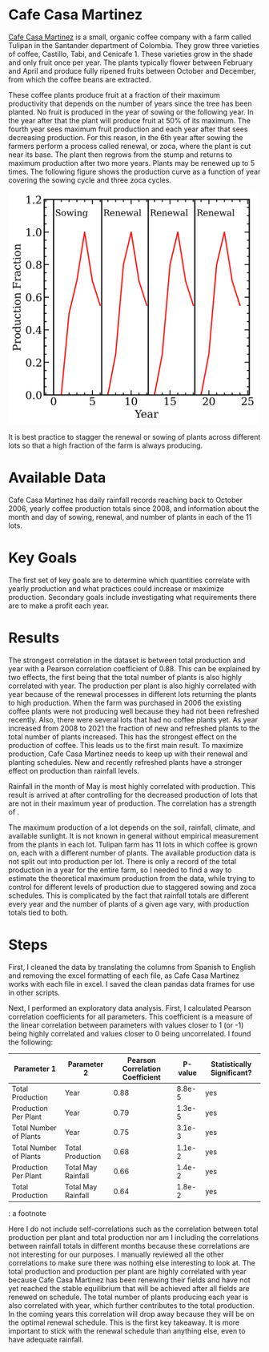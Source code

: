 # Cafe Casa Martinez
[Cafe Casa Martinez](https://www.cafecasamartinez.com/) is a small, organic coffee company with a farm called Tulipan in the Santander department of Colombia. They grow three varieties of coffee, Castillo, Tabi, and Cenicafe 1. These varieties grow in the shade and only fruit once per year. The plants typically flower between February and April and produce fully ripened fruits between October and December, from which the coffee beans are extracted.

These coffee plants produce fruit at a fraction of their maximum productivity that depends on the number of years since the tree has been planted. No fruit is produced in the year of sowing or the following year. In the year after that the plant will produce fruit at 50% of its maximum. The fourth year sees maximum fruit production and each year after that sees decreasing production. For this reason, in the 6th year after sowing the farmers perform a process called renewal, or zoca, where the plant is cut near its base. The plant then regrows from the stump and returns to maximum production after two more years. Plants may be renewed up to 5 times. The following figure shows the production curve as a function of year covering the sowing cycle and three zoca cycles.

<img src="https://github.com/pdrew32/Cafe-Casa-Martinez/blob/master/figures/production_fraction_vs_year.png" width="500">

It is best practice to stagger the renewal or sowing of plants across different lots so that a high fraction of the farm is always producing.

# Available Data
Cafe Casa Martinez has daily rainfall records reaching back to October 2006, yearly coffee production totals since 2008, and information about the month and day of sowing, renewal, and number of plants in each of the 11 lots. 

# Key Goals
The first set of key goals are to determine which quantities correlate with yearly production and what practices could increase or maximize production. Secondary goals include investigating what requirements there are to make a profit each year. 

# Results
The strongest correlation in the dataset is between total production and year with a Pearson correlation coefficient of 0.88. This can be explained by two effects, the first being that the total number of plants is also highly correlated with year. The production per plant is also highly correlated with year because of the renewal processes in different lots returning the plants to high production. When the farm was purchased in 2006 the existing coffee plants were not producing well because they had not been refreshed recently. Also, there were several lots that had no coffee plants yet. As year increased from 2008 to 2021 the fraction of new and refreshed plants to the total number of plants increased. This has the strongest effect on the production of coffee. This leads us to the first main result. To maximize production, Cafe Casa Martinez needs to keep up with their renewal and planting schedules. New and recently refreshed plants have a stronger effect on production than rainfall levels.

Rainfall in the month of May is most highly correlated with production. This result is arrived at after controlling for the decreased production of lots that are not in their maximum year of production. The correlation has a strength of .

The maximum production of a lot depends on the soil, rainfall, climate, and available sunlight. It is not known in general without empirical measurement from the plants in each lot. Tulipan farm has 11 lots in which coffee is grown on, each with a different number of plants. The available production data is not split out into production per lot. There is only a record of the total production in a year for the entire farm, so I needed to find a way to estimate the theoretical maximum production from the data, while trying to control for different levels of production due to staggered sowing and zoca schedules. This is complicated by the fact that rainfall totals are different every year and the number of plants of a given age vary, with production totals tied to both.

# Steps
First, I cleaned the data by translating the columns from Spanish to English and removing the excel formatting of each file, as Cafe Casa Martinez works with each file in excel. I saved the clean pandas data frames for use in other scripts. 

Next, I performed an exploratory data analysis. First, I calculated Pearson correlation coefficients for all parameters. This coefficient is a measure of the linear correlation between parameters with values closer to 1 (or -1) being highly correlated and values closer to 0 being uncorrelated. I found the following:

| Parameter 1      | Parameter 2 | Pearson Correlation Coefficient | P-value | Statistically Significant? |
| ---------------- | ----------- | ------------------------------- | ------ | --- |
|  Total Production  |  Year  |  0.88 |  8.8e-5 |  yes  |
|  Production Per Plant  |  Year  |  0.79  |  1.3e-5 |  yes  |
|  Total Number of Plants  |  Year  |  0.75  |  3.1e-3 |  yes  |
|  Total Number of Plants  |  Total Production  |  0.68  |  1.1e-2 |  yes  |
|  Production Per Plant  |  Total May Rainfall  |  0.66  |  1.4e-2 |  yes  |
|  Total Production  |  Total May Rainfall  |  0.64  |  1.8e-2 |  yes  |
 
: a footnote

Here I do not include self-correlations such as the correlation between total production per plant and total production nor am I including the correlations between rainfall totals in different months because these correlations are not interesting for our purposes. I manually reviewed all the other correlations to make sure there was nothing else interesting to look at.
The total production and production per plant are highly correlated with year because Cafe Casa Martinez has been renewing their fields and have not yet reached the stable equilibrium that will be achieved after all fields are renewed on schedule. The total number of plants producing each year is also correlated with year, which further contributes to the total production. In the coming years this correlation will drop away because they will be on the optimal renewal schedule. This is the first key takeaway. It is more important to stick with the renewal schedule than anything else, even to have adequate rainfall.

